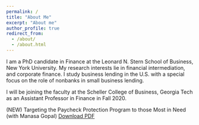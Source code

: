 ```yaml
---
permalink: /
title: "About Me"
excerpt: "About me"
author_profile: true
redirect_from: 
  - /about/
  - /about.html
---
```



I am a PhD candidate in Finance at the Leonard N. Stern School of Business, New York University. My research interests lie in financial intermediation, and corporate finance. I study business lending in the U.S. with a special focus on the role of nonbanks in small business lending. 

I will be joining the faculty at the Scheller College of Business, Georgia Tech as an Assistant Professor in Finance in Fall 2020. 

(NEW) Targeting the Paycheck Protection Program to those Most in Need (with Manasa Gopal) <u><a href = "http://manasagopal.com/files/PPP_comments_Acharya_Gopal_032920_FINAL.pdf" target =_blank> Download PDF</u>

